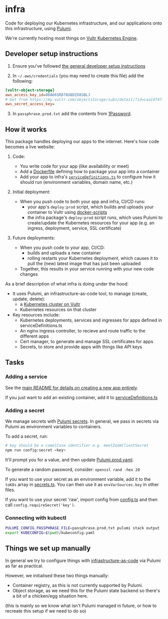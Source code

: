 # infra

Code for deploying our Kubernetes infrastructure, and our applications onto this infrastructure, using [Pulumi](https://www.pulumi.com/).

We're currently hosting most things on [Vultr Kubernetes Engine](https://www.vultr.com/kubernetes/).

## Developer setup instructions

1. Ensure you've followed [the general developer setup instructions](../../README.md#developer-setup-instructions)

2. In `~/.aws/credentials` (you may need to create this file) add the following:

```ini
[vultr-object-storage]
aws_access_key_id=80A66SRD78U8DZX8SBLJ
# Get from https://my.vultr.com/objectstorage/subs/detail/?id=caa1d747-4302-4b90-b8dd-aca9d9de1a1f#overview
aws_secret_access_key=
```

3. In `passphrase.prod.txt` add the contents from [1Password](https://start.1password.com/open/i?a=HTUBIRRURRGNNAKFHX5DU3YWRI&v=j3reqistnwqma7zpy5lzdnwvpi&i=fvtnqvlv5mvrer7o5zm4iijsga&h=bluedotimpact.1password.com).

## How it works

This package handles deploying our apps to the internet. Here's how code becomes a live website:

1. Code:
   - You write code for your app (like availability or meet)
   - Add a [Dockerfile](https://docs.docker.com/reference/dockerfile/) defining how to package your app into a container
   - Add your app to infra's [`serviceDefinitions.ts`](./src/k8s/serviceDefinitions.ts) to configure how it should run (environment variables, domain name, etc.)

2. Initial deployment:
   - When you push code to both your app and infra, CI/CD runs:
     - your app's `deploy:prod` script, which builds and uploads your container to Vultr using [docker-scripts](../../libraries/docker-scripts/)
     - the infra package's `deploy:prod` script runs, which uses Pulumi to create/update the Kubernetes resources for your app (e.g. an ingress, deployment, service, SSL certificate)

3. Future deployments:
   - When you push code to your app, CI/CD:
     - builds and uploads a new container
     - rolling restarts your Kubernetes deployment, which causes it to pull the (new) latest image that has just been uploaded
   - Together, this results in your service running with your new code changes

As a brief description of what infra is doing under the hood:
- It uses Pulumi, an infrastructure-as-code tool, to manage (create, update, delete):
  - a [Kubernetes cluster on Vultr](https://www.vultr.com/kubernetes/)
  - Kubernetes resources on that cluster
- Key resources include:
  - Kubernetes deployments, services and ingresses for apps defined in serviceDefinitions.ts
  - An nginx ingress controller, to recieve and route traffic to the different apps
  - Cert manager, to generate and manage SSL certificates for apps
  - Secrets, to store and provide apps with things like API keys

## Tasks

### Adding a service

See the [main README for details on creating a new app entirely](../../README.md#guide-adding-a-new-app).

If you just want to add an existing container, add it to [serviceDefinitions.ts](./src/k8s/serviceDefinitions.ts)

### Adding a secret

We manage secrets with [Pulumi secrets](https://www.pulumi.com/learn/building-with-pulumi/secrets/). In general, we pass in secrets via Pulumi as environment variables to containers.

To add a secret, run:

```bash
# key should be a camelCase identifier e.g. meetZoomClientSecret
npm run config:secret <key>
```

It'll prompt you for a value, and then update [Pulumi.prod.yaml](./Pulumi.prod.yaml).

To generate a random password, consider: `openssl rand -hex 20`

If you want to use your secret as an environment variable, add it to the `toK8s` array in [secrets.ts](./src/k8s/secrets.ts). You can then use it as `envVarSources.key` in other files.

If you want to use your secret 'raw', import config from [config.ts](./src/config.ts) and then call `config.requireSecret('key')`.

### Connecting with kubectl

```bash
PULUMI_CONFIG_PASSPHRASE_FILE=passphrase.prod.txt pulumi stack output --show-secrets k8sConfig > kubeconfig.yaml
export KUBECONFIG=$(pwd)/kubeconfig.yaml
```

## Things we set up manually

In general we try to configure things with [infrastructure-as-code](https://en.wikipedia.org/wiki/Infrastructure_as_code) via Pulumi as far as practical.

However, we initialised these two things manually:
- Container registry, as this is not currently supported by Pulumi.
- Object storage, as we need this for the Pulumi state backend so there's a bit of a chicken/egg situation here.

(this is mainly so we know what isn't Pulumi managed in future, or how to recreate this setup if we need to do so)
